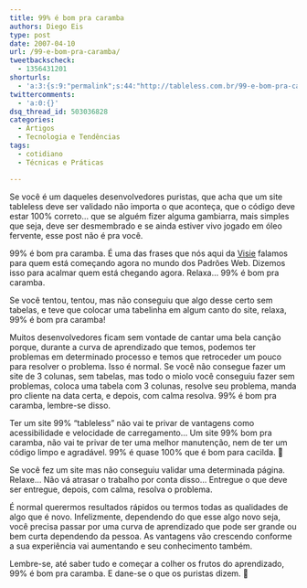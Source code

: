```yaml
---
title: 99% é bom pra caramba
authors: Diego Eis
type: post
date: 2007-04-10
url: /99-e-bom-pra-caramba/
tweetbackscheck:
  - 1356431201
shorturls:
  - 'a:3:{s:9:"permalink";s:44:"http://tableless.com.br/99-e-bom-pra-caramba";s:7:"tinyurl";s:26:"http://tinyurl.com/3wtyf7m";s:4:"isgd";s:19:"http://is.gd/LelVDx";}'
twittercomments:
  - 'a:0:{}'
dsq_thread_id: 503036828
categories:
  - Artigos
  - Tecnologia e Tendências
tags:
  - cotidiano
  - Técnicas e Práticas

---
```

Se você é um daqueles desenvolvedores puristas, que acha que um site tableless deve ser validado não importa o que aconteça, que o código deve estar 100% correto&#8230; que se alguém fizer alguma gambiarra, mais simples que seja, deve ser desmembrado e se ainda estiver vivo jogado em óleo fervente, esse post não é pra você.

99% é bom pra caramba. É uma das frases que nós aqui da [Visie][1] falamos para quem está começando agora no mundo dos Padrões Web. Dizemos isso para acalmar quem está chegando agora. Relaxa&#8230; 99% é bom pra caramba.
  
Se você tentou, tentou, mas não conseguiu que algo desse certo sem tabelas, e teve que colocar uma tabelinha em algum canto do site, relaxa, 99% é bom pra caramba!

Muitos desenvolvedores ficam sem vontade de cantar uma bela canção porque, durante a curva de aprendizado que temos, podemos ter problemas em determinado processo e temos que retroceder um pouco para resolver o problema. Isso é normal. Se você não consegue fazer um site de 3 colunas, sem tabelas, mas todo o miolo você conseguiu fazer sem problemas, coloca uma tabela com 3 colunas, resolve seu problema, manda pro cliente na data certa, e depois, com calma resolva. 99% é bom pra caramba, lembre-se disso.

Ter um site 99% &#8220;tableless&#8221; não vai te privar de vantagens como acessibilidade e velocidade de carregamento&#8230; Um site 99% bom pra caramba, não vai te privar de ter uma melhor manutenção, nem de ter um código limpo e agradável. 99% é quase 100% que é bom para cacilda. 🙂

Se você fez um site mas não conseguiu validar uma determinada página. Relaxe&#8230; Não vá atrasar o trabalho por conta disso&#8230; Entregue o que deve ser entregue, depois, com calma, resolva o problema.

É normal querermos resultados rápidos ou termos todas as qualidades de algo que é novo. Infelizmente, dependendo do que esse algo novo seja, você precisa passar por uma curva de aprendizado que pode ser grande ou bem curta dependendo da pessoa. As vantagens vão crescendo conforme a sua experiência vai aumentando e seu conhecimento também.

Lembre-se, até saber tudo e começar a colher os frutos do aprendizado, 99% é bom pra caramba. E dane-se o que os puristas dizem. 🙂

 [1]: http://visie.com.br/